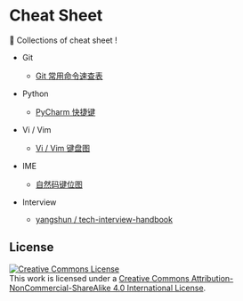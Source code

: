 # Cheat Sheet

:pig: Collections of cheat sheet !

- Git
  - [Git 常用命令速查表](./git/README.md)

- Python
  - [PyCharm 快捷键](./python/README.md)

- Vi / Vim
  - [Vi / Vim 键盘图](./vi-vim/README.md)

- IME
  - [自然码键位图](./input-method/README.md)

- Interview
  - [yangshun / tech-interview-handbook](https://github.com/yangshun/tech-interview-handbook)

## License

<a rel="license" href="http://creativecommons.org/licenses/by-nc-sa/4.0/"><img alt="Creative Commons License" style="border-width:0" src="https://i.creativecommons.org/l/by-nc-sa/4.0/88x31.png" /></a><br/>
This work is licensed under a <a rel="license" href="http://creativecommons.org/licenses/by-nc-sa/4.0/">Creative Commons Attribution-NonCommercial-ShareAlike 4.0 International License</a>.